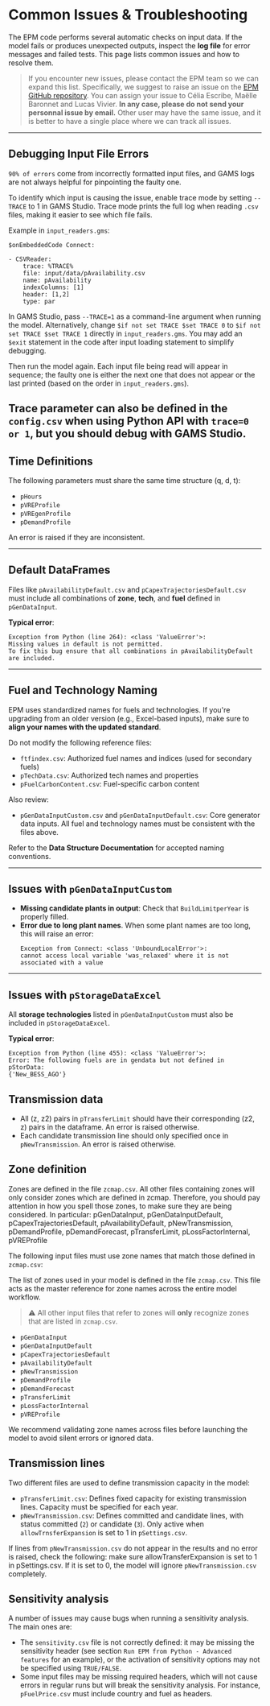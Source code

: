 # Common Issues & Troubleshooting

The EPM code performs several automatic checks on input data. If the model fails or produces unexpected outputs, inspect the **log file** for error messages and failed tests. This page lists common issues and how to resolve them.

> If you encounter new issues, please contact the EPM team so we can expand this list. Specifically, we suggest to raise an issue on the [EPM GitHub repository](https://github.com/ESMAP-World-Bank-Group/EPM/issues). You can assign your issue to Célia Escribe, Maëlle Baronnet and Lucas Vivier. **In any case, please do not send your personnal issue by email.** Other user may have the same issue, and it is better to have a single place where we can track all issues.

---

## Debugging Input File Errors

`90% of errors` come from incorrectly formatted input files, and GAMS logs are not always helpful for pinpointing the faulty one.

To identify which input is causing the issue, enable trace mode by setting `--TRACE` to 1 in GAMS Studio. Trace mode prints the full log when reading `.csv` files, making it easier to see which file fails.

Example in `input_readers.gms`:
```gams
$onEmbeddedCode Connect:

- CSVReader:
    trace: %TRACE%
    file: input/data/pAvailability.csv
    name: pAvailability
    indexColumns: [1]
    header: [1,2]
    type: par
```

In GAMS Studio, pass `--TRACE=1` as a command-line argument when running the model.
Alternatively, change `$if not set TRACE $set TRACE 0` to `$if not set TRACE $set TRACE 1` directly in `input_readers.gms`.
You may add an `$exit` statement in the code after input loading statement to simplify debugging.

Then run the model again. 
Each input file being read will appear in sequence; the faulty one is either the next one that does not appear or the last printed (based on the order in `input_readers.gms`).

Trace parameter can also be defined in the `config.csv` when using Python API with `trace=0 or 1`, but you should debug with GAMS Studio.
---

## Time Definitions

The following parameters must share the same time structure (q, d, t):

- `pHours`
- `pVREProfile`
- `pVREgenProfile`
- `pDemandProfile`

An error is raised if they are inconsistent.

---

## Default DataFrames

Files like `pAvailabilityDefault.csv` and `pCapexTrajectoriesDefault.csv` must include all combinations of **zone**, **tech**, and **fuel** defined in `pGenDataInput`.

**Typical error**:

```
Exception from Python (line 264): <class 'ValueError'>:
Missing values in default is not permitted.
To fix this bug ensure that all combinations in pAvailabilityDefault are included.
```

---

## Fuel and Technology Naming

EPM uses standardized names for fuels and technologies. If you're upgrading from an older version (e.g., Excel-based inputs), make sure to **align your names with the updated standard**.

Do not modify the following reference files:

- `ftfindex.csv`: Authorized fuel names and indices (used for secondary fuels)
- `pTechData.csv`: Authorized tech names and properties
- `pFuelCarbonContent.csv`: Fuel-specific carbon content

Also review:

- `pGenDataInputCustom.csv` and `pGenDataInputDefault.csv`: Core generator data inputs. All fuel and technology names must be consistent with the files above.

Refer to the **Data Structure Documentation** for accepted naming conventions.

---

## Issues with `pGenDataInputCustom`

- **Missing candidate plants in output**: Check that `BuildLimitperYear` is properly filled.
- **Error due to long plant names**. When some plant names are too long, this will raise an error:
  ```
  Exception from Connect: <class 'UnboundLocalError'>:
  cannot access local variable 'was_relaxed' where it is not associated with a value
  ```

---

## Issues with `pStorageDataExcel`

All **storage technologies** listed in `pGenDataInputCustom` must also be included in `pStorageDataExcel`.

**Typical error**:

```
Exception from Python (line 455): <class 'ValueError'>:
Error: The following fuels are in gendata but not defined in pStorData:
{'New_BESS_AGO'}
```

## Transmission data

- All (z, z2) pairs in `pTransferLimit` should have their corresponding (z2, z) pairs in the dataframe. An error is raised otherwise.
- Each candidate transmission line should only specified once in `pNewTransmission`. An error is raised otherwise.

## Zone definition

Zones are defined in the file `zcmap.csv`. All other files containing zones will only consider zones which are defined in zcmap. Therefore, you should pay attention in how you spell those zones, to make sure they are being considered. In particular:
pGenDataInput, pGenDataInputDefault, pCapexTrajectoriesDefault, pAvailabilityDefault, pNewTransmission, pDemandProfile, pDemandForecast, pTransferLimit, pLossFactorInternal, pVREProfile

The following input files must use zone names that match those defined in `zcmap.csv`:

The list of zones used in your model is defined in the file `zcmap.csv`. This file acts as the master reference for zone names across the entire model workflow.

> ⚠️ All other input files that refer to zones will **only** recognize zones that are listed in `zcmap.csv`.

- `pGenDataInput`
- `pGenDataInputDefault`
- `pCapexTrajectoriesDefault`
- `pAvailabilityDefault`
- `pNewTransmission`
- `pDemandProfile`
- `pDemandForecast`
- `pTransferLimit`
- `pLossFactorInternal`
- `pVREProfile`

We recommend validating zone names across files before launching the model to avoid silent errors or ignored data.

## Transmission lines

Two different files are used to define transmission capacity in the model:

- `pTransferLimit.csv`: Defines fixed capacity for existing transmission lines. Capacity must be specified for each year.
- `pNewTransmission.csv`: Defines committed and candidate lines, with status committed (`2`) or candidate (`3`). Only active when `allowTrnsferExpansion` is set to 1 in `pSettings.csv`.

If lines from `pNewTransmission.csv` do not appear in the results and no error is raised, check the following: make sure allowTransferExpansion is set to 1 in pSettings.csv.
If it is set to 0, the model will ignore `pNewTransmission.csv` completely.

## Sensitivity analysis

A number of issues may cause bugs when running a sensitivity analysis. The main ones are:

- The `sensitivity.csv` file is not correctly defined: it may be missing the sensitivity header (see section `Run EPM from Python - Advanced features` for an example), or the activation of sensitivity options may not be specified using `TRUE/FALSE`.
- Some input files may be missing required headers, which will not cause errors in regular runs but will break the sensitivity analysis. For instance, `pFuelPrice.csv` must include country and fuel as headers.

